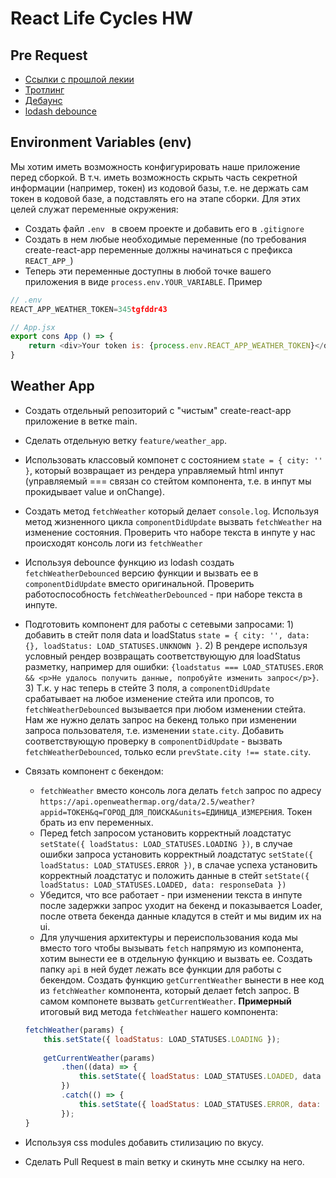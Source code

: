 # React Life Cycles HW

## Pre Request
- [Ссылки с прошлой лекии](./state.hm.md)
- [Тротлинг](https://learn.javascript.ru/task/throttle)
- [Дебаунс](https://learn.javascript.ru/task/debounce)
- [lodash debounce](https://lodash.com/docs/4.17.15#debounce)

## Environment Variables (env)
Мы хотим иметь возможность конфигурировать наше приложение перед сборкой. В т.ч. иметь возможность скрыть часть секретной информации (например, токен) из кодовой базы, т.е. не держать сам токен в кодовой базе, а подставлять его на этапе сборки. Для этих целей служат переменные окружения:
- Создать файл `.env ` в своем проекте и добавить его в `.gitignore`
- Создать в нем любые необходимые переменные (по требования create-react-app переменные должны начинаться с префикса `REACT_APP_`)
- Теперь эти переменные доступны в любой точке вашего приложения в виде `process.env.YOUR_VARIABLE`. Пример
```javascript
// .env
REACT_APP_WEATHER_TOKEN=345tgfddr43

// App.jsx
export cons App () => {
    return <div>Your token is: {process.env.REACT_APP_WEATHER_TOKEN}</div>
}
```


## Weather App
- Создать отдельный репозиторий с "чистым" create-react-app приложение в ветке main.
- Сделать отдельную ветку `feature/weather_app`.
-  Использовать классовый компонет с состоянием `state = { city: '' }`, который возвращает из рендера  управляемый html инпут (управляемый === связан со стейтом компонента, т.е. в инпут мы прокидывает value и onChange).
-  Создать метод `fetchWeather` который делает `console.log`. Используя метод жизненного цикла `componentDidUpdate` вызвать `fetchWeather` на изменение состояния. Проверить что наборе текста в инпуте у нас происходят консоль логи из `fetchWeather`
-  Используя debounce функцию из lodash создать `fetchWeatherDebounced` версию функции и вызвать ее в `componentDidUpdate` вместо оригинальной. Проверить работоспособность `fetchWeatherDebounced` - при наборе текста в инпуте.
-  Подготовить компонент для работы с сетевыми запросами: 1) добавить в стейт поля data и loadStatus `state = { city: '', data: {}, loadStatus: LOAD_STATUSES.UNKNOWN }`. 2) В рендере используя условный рендер возвращать соответствующую для loadStatus разметку, например для ошибки: `{loadstatus === LOAD_STATUSES.EROR && <p>Не удалось получить данные, попробуйте изменить запрос</p>}`. 3) Т.к. у нас теперь в стейте 3 поля, а `componentDidUpdate` срабатывает на любое изменение стейта или пропсов, то `fetchWeatherDebounced` вызывается при любом изменении стейта. Нам же нужно делать запрос на бекенд только при изменении запроса пользователя, т.е. изменении `state.city`. Добавить соответствующую проверку в `componentDidUpdate` - вызвать `fetchWeatherDebounced`, только если `prevState.city !== state.city`.
-  Связать компонент с бекендом:
    - `fetchWeather` вместо консоль лога делать `fetch` запрос по адресу `https://api.openweathermap.org/data/2.5/weather?appid=ТОКЕН&q=ГОРОД_ДЛЯ_ПОИСКА&units=ЕДИНИЦА_ИЗМЕРЕНИЯ`. Токен брать из env переменных.
    - Перед fetch запросом установить корректный лоадстатус `setState({ loadStatus: LOAD_STATUSES.LOADING })`, в случае ошибки запроса установить корректный лоадстатус `setState({ loadStatus: LOAD_STATUSES.ERROR })`, в слачае успеха установить корректный лоадстатус и положить данные в стейт `setState({ loadStatus: LOAD_STATUSES.LOADED, data: responseData })`
    - Убедится, что все работает - при изменении текста в инпуте после задержки запрос уходит на бекенд и показывается Loader, после ответа бекенда данные кладутся в стейт и мы видим их на ui.
    - Для улучшения архитектуры и переиспользования кода мы вместо того чтобы вызывать `fetch` напрямую из компонента, хотим вынести ее в отдельную функцию и вызвать ее. Создать папку `api` в ней будет лежать все функции для работы с бекендом. Создать функцию `getCurrentWeather` вынести в нее код из `fetchWeather` компонента, который делает fetch запрос. В самом компонете вызвать `getCurrentWeather`. **Примерный** итоговый вид метода `fetchWeather` нашего компонента:
    ```javascript
    fetchWeather(params) {
        this.setState({ loadStatus: LOAD_STATUSES.LOADING });
        
        getCurrentWeather(params)
            .then((data) => {
                this.setState({ loadStatus: LOAD_STATUSES.LOADED, data });
            })
            .catch(() => {
                this.setState({ loadStatus: LOAD_STATUSES.ERROR, data: {} });
            });
    }
    ```

-  Используя css modules добавить стилизацию по вкусу.
- Сделать Pull Request в main ветку и скинуть мне ссылку на него.
